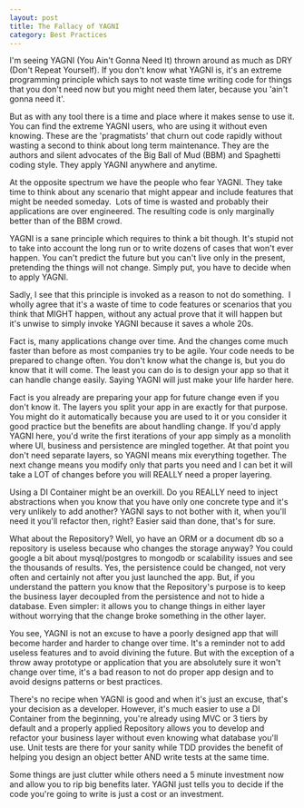 ```yaml
---
layout: post
title: The Fallacy of YAGNI
category: Best Practices
---
```


I'm seeing YAGNI (You Ain't Gonna Need It) thrown around as much as DRY (Don't Repeat Yourself). If you don't know what YAGNI is, it's an extreme programming principle which says to not waste time writing code for things that you don't need now but you might need them later, because you 'ain't gonna need it'.

 But as with any tool there is a time and place where it makes sense to use it. You can find the extreme YAGNI users, who are using it without even knowing. These are the 'pragmatists' that churn out code rapidly without wasting a second to think about long term maintenance. They are the authors and silent advocates of the Big Ball of Mud (BBM) and Spaghetti coding style. They apply YAGNI anywhere and anytime.

 At the opposite spectrum we have the people who fear YAGNI. They take time to think about any scenario that might appear and include features that might be needed someday.  Lots of time is wasted and probably their applications are over engineered. The resulting code is only marginally better than of the BBM crowd.

 YAGNI is a sane principle which requires to think a bit though. It's stupid not to take into account the long run or to write dozens of cases that won't ever happen. You can't predict the future but you can't live only in the present, pretending the things will not change. Simply put, you have to decide when to apply YAGNI.

 Sadly, I see that this principle is invoked as a reason to not do something.  I wholly agree that it's a waste of time to code features or scenarios that you think that MIGHT happen, without any actual prove that it will happen but it's unwise to simply invoke YAGNI because it saves a whole 20s.

 Fact is, many applications change over time. And the changes come much faster than before as most companies try to be agile. Your code needs to be prepared to change often. You don't know what the change is, but you do know that it will come. The least you can do is to design your app so that it can handle change easily. Saying YAGNI will just make your life harder here.

 Fact is you already are preparing your app for future change even if you don't know it. The layers you split your app in are exactly for that purpose. You might do it automatically because you are used to it or you consider it good practice but the benefits are about handling change. If you'd apply YAGNI here, you'd write the first iterations of your app simply as a monolith where UI, business and persistence are mingled together. At that point you don't need separate layers, so YAGNI means mix everything together. The next change means you modify only that parts you need and I can bet it will take a LOT of changes before you will REALLY need a proper layering.

 Using a DI Container might be an overkill. Do you REALLY need to inject abstractions when you know that you have only one concrete type and it's very unlikely to add another? YAGNI says to not bother with it, when you'll need it you'll refactor then, right? Easier said than done, that's for sure.

 What about the Repository? Well, yo have an ORM or a document db so a repository is useless because who changes the storage anyway? You could google a bit about mysql/postgres to mongodb or scalability issues and see the thousands of results. Yes, the persistence could be changed, not very often and certainly not after you just launched the app. But, if you understand the pattern you know that the Repository's purpose is to keep the business layer decoupled from the persistence and not to hide a database. Even simpler: it allows you to change things in either layer without worrying that the change broke something in the other layer.

 You see, YAGNI is not an excuse to have a poorly designed app that will become harder and harder to change over time. It's a reminder not to add useless features and to avoid divining the future. But with the exception of a throw away prototype or application that you are absolutely sure it won't change over time, it's a bad reason to not do proper app design and to avoid designs patterns or best practices.

 There's no recipe when YAGNI is good and when it's just an excuse, that's your decision as a developer. However, it's much easier to use a DI Container from the beginning, you're already using MVC or 3 tiers by default and a properly applied Repository allows you to develop and refactor your business layer without even knowing what database you'll use. Unit tests are there for your sanity while TDD provides the benefit of helping you design an object better AND write tests at the same time.

 Some things are just clutter while others need a 5 minute investment now and allow you to rip big benefits later. YAGNI just tells you to decide if the code you're going to write is just a cost or an investment.


